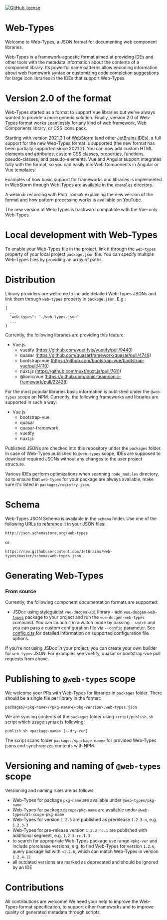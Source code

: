 [![GitHub license](https://img.shields.io/badge/license-Apache%20License%202.0-blue.svg?style=flat)](https://www.apache.org/licenses/LICENSE-2.0)

# Web-Types

Welcome to Web-Types, a JSON format for documenting web component libraries.

Web-Types is a framework-agnostic format aimed at providing IDEs and other tools with the metadata information about the contents 
of a component library. Its powerful name patterns allow encoding information about web framework syntax or
customizing code completion suggestions for large icon libraries in the IDEs that support Web-Types.

# Version 2.0 of the format

Web-Types started as a format to support Vue libraries but we've always wanted to provide a more generic solution. 
Finally, version 2.0 of Web-Types format works seamlessly for any kind of web framework, 
Web Components library, or CSS icons pack.

Starting with version 2021.3.1 of [WebStorm](https://www.jetbrains.com/webstorm/) (and other [JetBrains IDEs](https://www.jetbrains.com/products/#lang=js&type=ide)), a full support for the new Web-Types format 
is supported (the new format has been partially supported since 2021.2). You can now add custom HTML elements and 
attributes, custom CSS classes, properties, functions, pseudo-classes, and pseudo-elements. Vue and Angular support 
integrates fully with the format, so you can easily mix Web Components in Angular or Vue templates.

Examples of how basic support for frameworks and libraries is implemented in WebStorm through Web-Types are available
in the `examples` directory.

A webinar recording with Piotr Tomiak explaining the new version of the format and how pattern processing works is available on [YouTube](https://www.youtube.com/watch?v=nkAhI1YyU0w).

The new version of Web-Types is backward compatible with the Vue-only Web-Types.

# Local development with Web-Types

To enable your Web-Types file in the project, link it through the `web-types` property of your local project `package.json` file.
You can specify multiple Web-Types files by providing an array of paths.

# Distribution

Library providers are welcome to include detailed Web-Types JSONs and link them through `web-types`
property in `package.json`. E.g.:
```
{
  ...
  "web-types": "./web-types.json"
  ...
}
```
Currently, the following libraries are providing this feature:
 * Vue.js
   * vuetify (https://github.com/vuetifyjs/vuetify/pull/9440)
   * quasar (https://github.com/quasarframework/quasar/pull/4749)
   * bootstrap-vue (https://github.com/bootstrap-vue/bootstrap-vue/pull/4110)
   * nuxt.js (https://github.com/nuxt/nuxt.js/pull/7611)
   * @ionic/vue (https://github.com/ionic-team/ionic-framework/pull/22428)

For the most popular libraries basic information is published under the `@web-types` scope on NPM. 
Currently, the following frameworks and libraries are supported in such a way:
 * Vue.js
    * bootstrap-vue 
    * quasar
    * quasar-framework
    * vuetify
    * nuxt.js

Published JSONs are checked into this repository under the `packages` folder. In case of Web-Types published to `@web-types` scope, 
IDEs are supposed to download required JSONs without any changes to the user project structure.

Various IDEs perform optimizations when scanning `node_modules` directory, so to ensure that `web-types` for 
your package are always available, make sure it's listed in `packages/registry.json`.

# Schema

Web-Types JSON Schema is available in the `schema` folder. Use one of the following URLs to reference it in your JSON files:
```
http://json.schemastore.org/web-types
```
or
```
https://raw.githubusercontent.com/JetBrains/web-types/master/schema/web-types.json
```

# Generating Web-Types

### From source

Currently, the following component documentation formats are supported:
- JSDoc using [styleguidist](https://vue-styleguidist.github.io/docs/Documenting.html#code-comments) `vue-docgen-api`
  library - add [`vue-docgen-web-types`](https://www.npmjs.com/package/vue-docgen-web-types) package to your project 
  and run the `vue-docgen-web-types` command. You can launch it in a watch mode by passing `--watch` and 
  you can pass a custom configuration file via `--config` parameter. 
  See [config.d.ts](https://github.com/JetBrains/web-types/blob/master/gen/vue-docgen-web-types/types/config.d.ts)
  for detailed information on supported configuration file options.
  
If you're not using JSDoc in your project, you can create your own builder for `web-types` JSON. For examples see
vuetify, quasar or bootstrap-vue pull requests from above.

# Publishing to `@web-types` scope

We welcome your PRs with Web-Types for libraries in `packages` folder. There should be a single file per library in the format:

```
packages/<pkg-name>/<pkg-name>@<pkg-version>.web-types.json
```

We are syncing contents of the `packages` folder using `script/publish.sh` script which usage syntax is following:
```
publish.sh <package-name> [--dry-run]
```
The script scans folder `packages/<package-name>` for provided Web-Types jsons and synchronizes
contents with NPM.

# Versioning and naming of `@web-types` scope
Versioning and naming rules are as follows:
* Web-Types for package `pkg-name` are available under `@web-types/pkg-name`
* Web-Types for package `@scope/pkg-name` are available under `@web-types/at-scope-pkg-name`
* Web-Types for version `1.2.3` are published as prerelease `1.2.3-n`, e.g. `1.2.3-3`
* Web-Types for pre-release version `1.2.3-rc.1` are published with additional segment, 
  e.g. `1.2.3-rc.1.3`
* to search for appropriate Web-Types package use range `<pkg-ver` and include prerelease versions, 
  e.g. to find Web-Types for version `1.2.6`, query package list with `<1.2.6`, which can match 
  Web-Types in version `1.2.4-12` 
* all outdated versions are marked as deprecated and should be ignored by an IDE

# Contributions

All contributions are welcome! We need your help to improve the Web-Types format specification,
to support other frameworks and to improve quality of generated metadata through scripts. 
